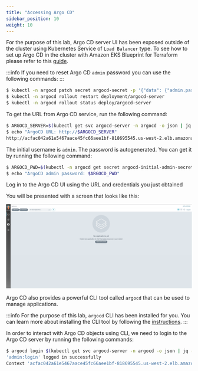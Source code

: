 ```yaml
---
title: "Accessing Argo CD"
sidebar_position: 10
weight: 10
---
```


For the purpose of this lab, Argo CD server UI has been exposed outside of the cluster using Kubernetes Service of `Load Balancer` type. To see how to set up Argo CD in the cluster with Amazon EKS Blueprint for Terraform please refer to this [guide](https://aws-ia.github.io/terraform-aws-eks-blueprints/).

:::info
If you need to reset Argo CD `admin` password you can use the following commands:
:::

```bash
$ kubectl -n argocd patch secret argocd-secret -p '{"data": {"admin.password": null, "admin.passwordMtime": null}}'
$ kubectl -n argocd rollout restart deployment/argocd-server
$ kubectl -n argocd rollout status deploy/argocd-server
```

To get the URL from Argo CD service, run the following command:

```bash
$ ARGOCD_SERVER=$(kubectl get svc argocd-server -n argocd -o json | jq --raw-output '.status.loadBalancer.ingress[0].hostname')
$ echo "ArgoCD URL: http://$ARGOCD_SERVER"
http://acfac042a61e5467aace45fc66aee1bf-818695545.us-west-2.elb.amazonaws.com
```

The initial username is `admin`. The password is autogenerated. You can get it by running the following command:

```bash
$ ARGOCD_PWD=$(kubectl -n argocd get secret argocd-initial-admin-secret -o jsonpath="{.data.password}" | base64 -d)
$ echo "ArgoCD admin password: $ARGOCD_PWD"
```

Log in to the Argo CD UI using the URL and credentials you just obtained

You will be presented with a screen that looks like this:

![argocd-ui](assets/argocd-ui.png)

Argo CD also provides a powerful CLI tool called `argocd` that can be used to manage applications.

:::info
For the purpose of this lab, `argocd` CLI has been installed for you. You can learn more about installing the CLI tool by following the [instructions](https://argoproj.github.io/argo-cd/cli_installation/).
:::

In order to interact with Argo CD objects using CLI, we need to login to the Argo CD server by running the following commands:

```bash
$ argocd login $(kubectl get svc argocd-server -n argocd -o json | jq --raw-output '.status.loadBalancer.ingress[0].hostname') --username admin --password $(kubectl -n argocd get secret argocd-initial-admin-secret -o jsonpath="{.data.password}" | base64 -d) --insecure
'admin:login' logged in successfully
Context 'acfac042a61e5467aace45fc66aee1bf-818695545.us-west-2.elb.amazonaws.com' updated
```
